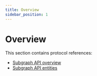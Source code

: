 ```yaml
---
title: Overview
sidebar_position: 1
---
```


# Overview

This section contains protocol references:

- [Subgraph API overview](/protocol/reference/api)
- [Subgraph API entities](/protocol/reference/entities)

